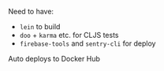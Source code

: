 Need to have:

- `lein` to build
- `doo` + `karma` etc. for CLJS tests
- `firebase-tools` and `sentry-cli` for deploy

Auto deploys to Docker Hub
